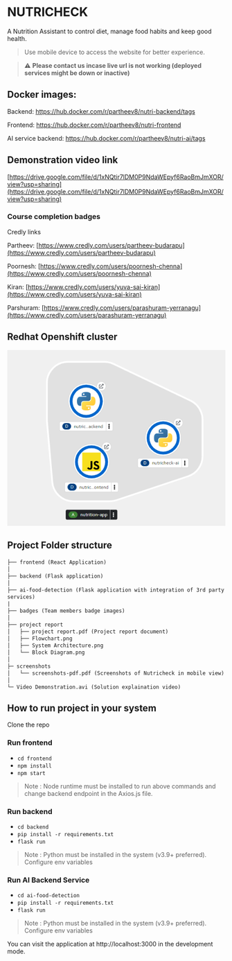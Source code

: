 # NUTRICHECK

A Nutrition Assistant to control diet, manage food habits and keep good health.

> Use mobile device to access the website for better experience.

> :warning: **Please contact us incase live url is not working (deployed services might be down or inactive)**

## Docker images:

Backend: https://hub.docker.com/r/partheev8/nutri-backend/tags

Frontend: https://hub.docker.com/r/partheev8/nutri-frontend

AI service backend: https://hub.docker.com/r/partheev8/nutri-ai/tags

## Demonstration video link

[https://drive.google.com/file/d/1xNQtir7lDM0P9NdaWEpyf6RaoBmJmXOR/view?usp=sharing](https://drive.google.com/file/d/1xNQtir7lDM0P9NdaWEpyf6RaoBmJmXOR/view?usp=sharing)

### Course completion badges

Credly links

Partheev: [https://www.credly.com/users/partheev-budarapu](https://www.credly.com/users/partheev-budarapu)

Poornesh: [https://www.credly.com/users/poornesh-chenna](https://www.credly.com/users/poornesh-chenna)

Kiran: [https://www.credly.com/users/yuva-sai-kiran](https://www.credly.com/users/yuva-sai-kiran)

Parshuram: [https://www.credly.com/users/parashuram-yerranagu](https://www.credly.com/users/parashuram-yerranagu)

## Redhat Openshift cluster

![screenshot](https://github.com/partheev/nutrition-assistant-webapp/blob/main/project%20report/Redhat-Cluster.png?raw=true)

## Project Folder structure

```
├── frontend (React Application)
│
├── backend (Flask application)
│
├── ai-food-detection (Flask application with integration of 3rd party services)
|
├── badges (Team members badge images)
│
├── project report
│   ├── project report.pdf (Project report document)
│   ├── Flowchart.png
│   ├── System Architecture.png
│   └── Block Diagram.png
│
├─ screenshots
│   └── screenshots-pdf.pdf (Screenshots of Nutricheck in mobile view)
│
└─ Video Demonstration.avi (Solution explaination video)
```

## How to run project in your system

Clone the repo

### Run frontend

-   `cd frontend`
-   `npm install`
-   `npm start`

> Note : Node runtime must be installed to run above commands and change backend endpoint in the Axios.js file.

### Run backend

-   `cd backend`
-   `pip install -r requirements.txt`
-   `flask run`

> Note : Python must be installed in the system (v3.9+ preferred). Configure env variables

### Run AI Backend Service

-   `cd ai-food-detection`
-   `pip install -r requirements.txt`
-   `flask run`

> Note : Python must be installed in the system (v3.9+ preferred). Configure env variables

You can visit the application at http://localhost:3000 in the development mode.
